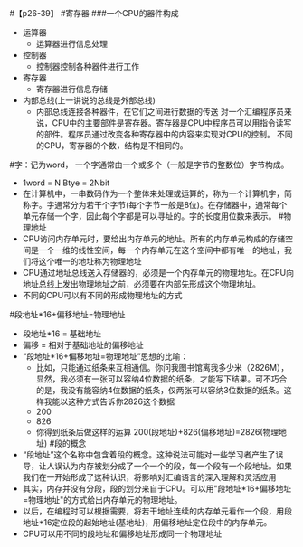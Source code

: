 #【p26-39】
#寄存器
###一个CPU的器件构成
- 运算器
  - 运算器进行信息处理
- 控制器
  - 控制器控制各种器件进行工作
- 寄存器
  - 寄存器进行信息存储
- 内部总线(上一讲说的总线是外部总线)
  - 内部总线连接各种器件，在它们之间进行数据的传送
对一个汇编程序员来说，CPU中的主要部件是寄存器。寄存器是CPU中程序员可以用指令读写的部件。程序员通过改变各种寄存器中的内容来实现对CPU的控制。
不同的CPU，寄存器的个数，结构是不相同的。

#字：记为word， 一个字通常由一个或多个（一般是字节的整数位）字节构成。
- 1word = N Btye = 2Nbit
- 在计算机中，一串数码作为一个整体来处理或运算的，称为一个计算机字，简称字。字通常分为若干个字节(每个字节一般是8位)。在存储器中，通常每个单元存储一个字，因此每个字都是可以寻址的。字的长度用位数来表示。
#物理地址
- CPU访问内存单元时，要给出内存单元的地址。所有的内存单元构成的存储空间是一个一维的线性空间，每一个内存单元在这个空间中都有唯一的地址，我们将这个唯一的地址称为物理地址
- CPU通过地址总线送入存储器的，必须是一个内存单元的物理地址。在CPU向地址总线上发出物理地址之前，必须要在内部先形成这个物理地址。
- 不同的CPU可以有不同的形成物理地址的方式

#段地址*16+偏移地址=物理地址
- 段地址*16 = 基础地址
- 偏移 = 相对于基础地址的偏移地址
- “段地址*16+偏移地址=物理地址”思想的比喻：
  - 比如，只能通过纸条来互相通信。你问我图书馆离我多少米（2826M），显然，我必须有一张可以容纳4位数据的纸条，才能写下结果。可不巧合的是，我没有能容纳4位数据的纸条，仅两张可以容纳3位数据的纸条。这样我能以这种方式告诉你2826这个数据
  - 200
  - 826
  - 你得到纸条后做这样的运算 200(段地址)+826(偏移地址)=2826(物理地址)
#段的概念
- “段地址”这个名称中包含着段的概念。这种说法可能对一些学习者产生了误导，让人误认为内存被划分成了一个一个的段，每一个段有一个段地址。如果我们在一开始形成了这种认识，将影响对汇编语言的深入理解和灵活应用
- 其实，内存并没有分段，段的划分来自于CPU。可以用"段地址*16+偏移地址=物理地址"的方式给出内存单元的物理地址。
- 以后，在编程时可以根据需要，将若干地址连续的内存单元看作一个段，用段地址*16定位段的起始地址(基地址)，用偏移地址定位段中的内存单元。
- CPU可以用不同的段地址和偏移地址形成同一个物理地址